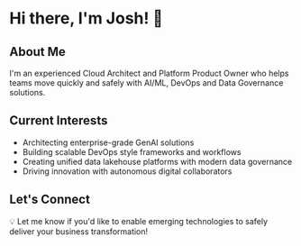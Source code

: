 # Hi there, I'm Josh! 👋

## About Me

I'm an experienced Cloud Architect and Platform Product Owner who helps teams move quickly and safely with AI/ML, DevOps and Data Governance solutions.

## Current Interests

- Architecting enterprise-grade GenAI solutions
- Building scalable DevOps style frameworks and workflows
- Creating unified data lakehouse platforms with modern data governance
- Driving innovation with autonomous digital collaborators

## Let's Connect

💡 Let me know if you'd like to enable emerging technologies to safely deliver your business transformation!
